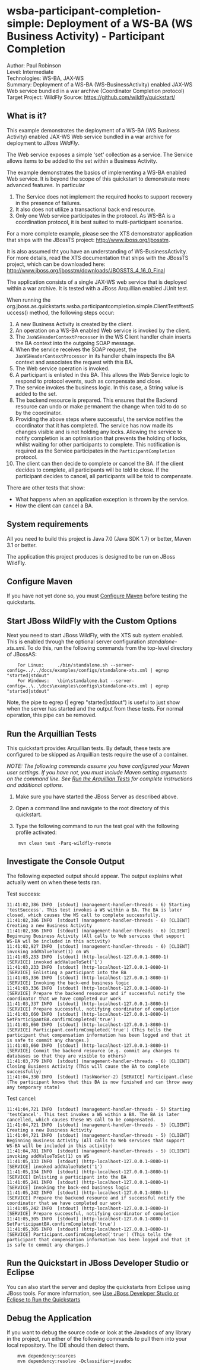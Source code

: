 wsba-participant-completion-simple: Deployment of a WS-BA (WS Business Activity) - Participant Completion
=========================================================================================================
Author: Paul Robinson  
Level: Intermediate  
Technologies: WS-BA, JAX-WS  
Summary: Deployment of a WS-BA (WS-BusinessActivity) enabled JAX-WS Web service bundled in a war archive (Coordinator Completion protocol)  
Target Project: WildFly
Source: <https://github.com/wildfly/quickstart/>  

What is it?
-----------

This example demonstrates the deployment of a WS-BA (WS Business Activity) enabled JAX-WS Web service bundled in a war archive for deployment to *JBoss WildFly*.

The Web service exposes a simple 'set' collection as a service. The Service allows items to be added to the set within a Business Activity.

The example demonstrates the basics of implementing a WS-BA enabled Web service. It is beyond the scope of this quickstart to demonstrate more advanced features. In particular

1. The Service does not implement the required hooks to support recovery in the presence of failures.
2. It also does not utilize a transactional back end resource.
3. Only one Web service participates in the protocol. As WS-BA is a coordination protocol, it is best suited to multi-participant scenarios.

For a more complete example, please see the XTS demonstrator application that ships with the JBossTS project: http://www.jboss.org/jbosstm.

It is also assumed tht you have an understanding of WS-BusinessActivity. For more details, read the XTS documentation
that ships with the JBossTS project, which can be downloaded here: http://www.jboss.org/jbosstm/downloads/JBOSSTS_4_16_0_Final

The application consists of a single JAX-WS web service that is deployed within a war archive. It is tested with a JBoss
Arquillian enabled JUnit test.

When running the org.jboss.as.quickstarts.wsba.participantcompletion.simple.ClientTest#testSuccess() method, the
following steps occur:

1. A new Business Activity is created by the client.
2. An operation on a WS-BA enabled Web service is invoked by the client.
3. The `JaxWSHeaderContextProcessor` in the WS Client handler chain inserts the BA context into the outgoing SOAP message.
4. When the service receives the SOAP request, the `JaxWSHeaderContextProcessor` in its handler chain inspects the BA context and associates the request with this BA.
5. The Web service operation is invoked.
6. A participant is enlisted in this BA. This allows the Web Service logic to respond to protocol events, such as compensate and close.
7. The service invokes the business logic. In this case, a String value is added to the set.
8. The backend resource is prepared. This ensures that the Backend resource can undo or make permanent the change when told to do so by the coordinator.
9. Providing the above steps where successful, the service notifies the coordinator that it has completed. The service has now made its changes visible and is not holding any locks. Allowing the service to notify completion is an optimisation that prevents the holding of locks, whilst waiting for other participants to complete. This notification is required as the Service participates in the `ParticipantCompletion` protocol.
10. The client can then decide to complete or cancel the BA. If the client decides to complete, all participants will be told to close. If the participant decides to cancel, all participants will be told to compensate.

There are other tests that show:

* What happens when an application exception is thrown by the service.
* How the client can cancel a BA.


System requirements
-------------------

All you need to build this project is Java 7.0 (Java SDK 1.7) or better, Maven 3.1 or better.

The application this project produces is designed to be run on JBoss WildFly.

 
Configure Maven
---------------

If you have not yet done so, you must [Configure Maven](../README.md#mavenconfiguration) before testing the quickstarts.


Start JBoss WildFly with the Custom Options
----------------------

Next you need to start JBoss WildFly, with the XTS sub system enabled. This is enabled through the optional server configuration *standalone-xts.xml*. To do this, run the following commands from the top-level directory of JBossAS:

        For Linux:     ./bin/standalone.sh --server-config=../../docs/examples/configs/standalone-xts.xml | egrep "started|stdout"
        For Windows:   \bin\standalone.bat --server-config=..\..\docs\examples\configs\standalone-xts.xml | egrep "started|stdout"


Note, the pipe to egrep (| egrep "started|stdout") is useful to just show when the server has started and the output from these tests. For normal operation, this pipe can be removed.


Run the Arquillian Tests 
-------------------------

This quickstart provides Arquillian tests. By default, these tests are configured to be skipped as Arquillian tests require the use of a container. 

_NOTE: The following commands assume you have configured your Maven user settings. If you have not, you must include Maven setting arguments on the command line. See [Run the Arquillian Tests](../README.md#arquilliantests) for complete instructions and additional options._

1. Make sure you have started the JBoss Server as described above.
2. Open a command line and navigate to the root directory of this quickstart.
3. Type the following command to run the test goal with the following profile activated:

        mvn clean test -Parq-wildfly-remote


Investigate the Console Output
----------------------------

The following expected output should appear. The output explains what actually went on when these tests ran.

Test success:

    11:41:02,386 INFO  [stdout] (management-handler-threads - 6) Starting 'testSuccess'. This test invokes a WS within a BA. The BA is later closed, which causes the WS call to complete successfully.
    11:41:02,386 INFO  [stdout] (management-handler-threads - 6) [CLIENT] Creating a new Business Activity
    11:41:02,386 INFO  [stdout] (management-handler-threads - 6) [CLIENT] Beginning Business Activity (All calls to Web services that support WS-BA wil be included in this activity)
    11:41:02,927 INFO  [stdout] (management-handler-threads - 6) [CLIENT] invoking addValueToSet(1) on WS
    11:41:03,233 INFO  [stdout] (http-localhost-127.0.0.1-8080-1) [SERVICE] invoked addValueToSet('1')
    11:41:03,233 INFO  [stdout] (http-localhost-127.0.0.1-8080-1) [SERVICE] Enlisting a participant into the BA
    11:41:03,336 INFO  [stdout] (http-localhost-127.0.0.1-8080-1) [SERVICE] Invoking the back-end business logic
    11:41:03,336 INFO  [stdout] (http-localhost-127.0.0.1-8080-1) [SERVICE] Prepare the backend resource and if successful notify the coordinator that we have completed our work
    11:41:03,337 INFO  [stdout] (http-localhost-127.0.0.1-8080-1) [SERVICE] Prepare successful, notifying coordinator of completion
    11:41:03,660 INFO  [stdout] (http-localhost-127.0.0.1-8080-1) SetParticipantBA.confirmCompleted('true')
    11:41:03,660 INFO  [stdout] (http-localhost-127.0.0.1-8080-1) [SERVICE] Participant.confirmCompleted('true') (This tells the participant that compensation information has been logged and that it is safe to commit any changes.)
    11:41:03,660 INFO  [stdout] (http-localhost-127.0.0.1-8080-1) [SERVICE] Commit the backend resource (e.g. commit any changes to databases so that they are visible to others)
    11:41:03,779 INFO  [stdout] (management-handler-threads - 6) [CLIENT] Closing Business Activity (This will cause the BA to complete successfully)
    11:41:04,330 INFO  [stdout] (TaskWorker-2) [SERVICE] Participant.close (The participant knows that this BA is now finished and can throw away any temporary state)

Test cancel:

    11:41:04,721 INFO  [stdout] (management-handler-threads - 5) Starting 'testCancel'. This test invokes a WS within a BA. The BA is later cancelled, which causes these WS call to be compensated.
    11:41:04,721 INFO  [stdout] (management-handler-threads - 5) [CLIENT] Creating a new Business Activity
    11:41:04,721 INFO  [stdout] (management-handler-threads - 5) [CLIENT] Beginning Business Activity (All calls to Web services that support WS-BA will be included in this activity)
    11:41:04,781 INFO  [stdout] (management-handler-threads - 5) [CLIENT] invoking addValueToSet(1) on WS
    11:41:05,133 INFO  [stdout] (http-localhost-127.0.0.1-8080-1) [SERVICE] invoked addValueToSet('1')
    11:41:05,134 INFO  [stdout] (http-localhost-127.0.0.1-8080-1) [SERVICE] Enlisting a participant into the BA
    11:41:05,241 INFO  [stdout] (http-localhost-127.0.0.1-8080-1) [SERVICE] Invoking the back-end business logic
    11:41:05,242 INFO  [stdout] (http-localhost-127.0.0.1-8080-1) [SERVICE] Prepare the backend resource and if successful notify the coordinator that we have completed our work
    11:41:05,242 INFO  [stdout] (http-localhost-127.0.0.1-8080-1) [SERVICE] Prepare successful, notifying coordinator of completion
    11:41:05,305 INFO  [stdout] (http-localhost-127.0.0.1-8080-1) SetParticipantBA.confirmCompleted('true')
    11:41:05,305 INFO  [stdout] (http-localhost-127.0.0.1-8080-1) [SERVICE] Participant.confirmCompleted('true') (This tells the participant that compensation information has been logged and that it is safe to commit any changes.)



Run the Quickstart in JBoss Developer Studio or Eclipse
-------------------------------------
You can also start the server and deploy the quickstarts from Eclipse using JBoss tools. For more information, see [Use JBoss Developer Studio or Eclipse to Run the Quickstarts](../README.md#useeclipse) 


Debug the Application
------------------------------------

If you want to debug the source code or look at the Javadocs of any library in the project, run either of the following commands to pull them into your local repository. The IDE should then detect them.

        mvn dependency:sources
        mvn dependency:resolve -Dclassifier=javadoc
